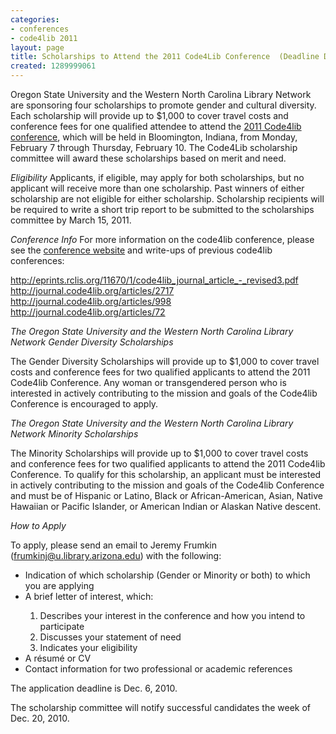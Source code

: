 ```yaml
---
categories:
- conferences
- code4lib 2011
layout: page
title: Scholarships to Attend the 2011 Code4Lib Conference  (Deadline Dec. 6, 2010)
created: 1289999061
---
```

Oregon State University and the Western North Carolina Library Network are sponsoring four scholarships to promote gender and cultural diversity. Each scholarship will provide up to $1,000 to cover travel costs and conference fees for one qualified attendee to attend the <a href="http://code4lib.org/conference/2011/">2011 Code4lib conference</a>, which will be held in Bloomington, Indiana, from Monday, February 7 through Thursday, February 10. The Code4Lib scholarship committee will award these scholarships based on merit and need.

<em>Eligibility</em>
Applicants, if eligible, may apply for both scholarships, but no applicant will receive more than one scholarship. Past winners of either scholarship are not eligible for either scholarship. Scholarship recipients will be required to write a short trip report to be submitted to the scholarships committee by March 15, 2011.

<em>Conference Info</em>
For more information on the code4lib conference, please see the <a href="http://code4lib.org/conference/2011/">conference website</a> and write-ups of previous code4lib conferences:

<a href="http://eprints.rclis.org/11670/1/code4lib_journal_article_-_revised3.pdf">http://eprints.rclis.org/11670/1/code4lib_journal_article_-_revised3.pdf</a>
<a href="http://journal.code4lib.org/articles/2717">http://journal.code4lib.org/articles/2717</a>
<a href="http://journal.code4lib.org/articles/998">http://journal.code4lib.org/articles/998</a>
<a href="http://journal.code4lib.org/articles/72">http://journal.code4lib.org/articles/72</a>

<em>The Oregon State University and the Western North Carolina Library Network Gender Diversity Scholarships</em>

The Gender Diversity Scholarships will provide up to $1,000 to cover travel costs and conference fees for two qualified applicants to attend the 2011 Code4lib Conference. Any woman or transgendered person who is interested in actively contributing to the mission and goals of the Code4lib Conference is encouraged to apply.

<em>The Oregon State University and the Western North Carolina Library Network Minority Scholarships</em>

The Minority Scholarships will provide up to $1,000 to cover travel costs and conference fees for two qualified applicants to attend the 2011 Code4lib Conference. To qualify for this scholarship, an applicant must be interested in actively contributing to the mission and goals of the Code4lib Conference and must be of Hispanic or Latino, Black or African-American, Asian, Native Hawaiian or Pacific Islander, or American Indian or Alaskan Native descent.


<em>How to Apply</em>

To apply, please send an email to Jeremy Frumkin (<a href=mailto:frumkinj@u.library.arizona.edu>frumkinj@u.library.arizona.edu</a>) with the following:

<ul>
<li>Indication of which scholarship (Gender or Minority or both) to which you are applying</li>
<li>A brief letter of interest, which:</li>
  <ol>
   <li>Describes your interest in the conference and how you intend to participate</li>
   <li>Discusses your statement of need</li>
   <li>Indicates your eligibility</li>
 </ol>
<li>A résumé or CV</li>
<li>Contact information for two professional or academic references</li>
</ul>

The application deadline is Dec. 6, 2010.

The scholarship committee will notify successful candidates the week of Dec. 20, 2010.
<!--break-->
